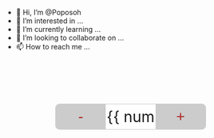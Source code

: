 - 👋 Hi, I’m @Poposoh
- 👀 I’m interested in ...
- 🌱 I’m currently learning ...
- 💞️ I’m looking to collaborate on ...
- 📫 How to reach me ...

<!---
Poposoh/Poposoh is a ✨ special ✨ repository because its `README.md` (this file) appears on your GitHub profile.
You can click the Preview link to take a look at your changes.
--->
<!DOCTYPE html>
<html>
	<head>
		<meta charset="utf-8">
		<title>计数器案例</title>
		<script src="js/vue.js" type="text/javascript" charset="UTF-8"></script>
		<style>
			#app {
				width: 300px;
				height: 50px;
				margin: 100px auto;
			}
			.content {
				width: 100%;
				height: 100%;
				border: 1px solid #CCCCCC;
				border-radius: 8px;
				overflow: hidden;
			}
			button {
				float: left;
				width: 100px;
				height: 100%;
				background-color: #ccc;
				color: #ad2a27;
				font-size: 30px;
				cursor: pointer;
				outline: none;
				border: none;
			}
			span {
				display: block;
				float: left;
				width: 100px;
				height: 100%;
				line-height: 50px;
				text-align: center;
				font-size: 30px;
				background-color: #fff;
				padding: 0;
			}
		</style>
	</head>
	<body>
		<div id="app">
			<div class="content">
				<button @click="sub">-</button>
				<span>{{ num }}</span>
				<button @click="add">+</button>				
			</div>
		</div>
		<script>
			var app = new Vue({
				el: "#app",
				data: {
					num: 1
				},
				methods: {
					add: function() {
						if(this.num < 10) {
							this.num++;
						} else {
							alert("别点了，已经最大了！");
						}
					},
					sub: function() {
						if(this.num > 1) {
							this.num--;
						} else {
							alert("别点了，已经最小了！");
						}
					}
				}
			})
		</script>
	</body>
</html>
